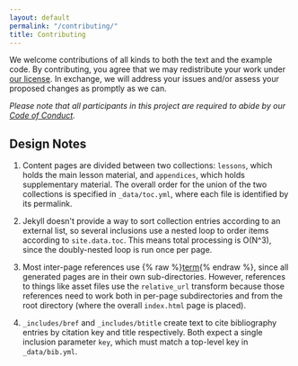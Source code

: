 ```yaml
---
layout: default
permalink: "/contributing/"
title: Contributing
---
```

We welcome contributions of all kinds to both the text and the example
code.  By contributing, you agree that we may redistribute your work
under [our license](../license/).  In exchange, we will address your
issues and/or assess your proposed changes as promptly as we can.

*Please note that all participants in this project
are required to abide by our [Code of Conduct](../conduct/).*

## Design Notes

1. Content pages are divided between two collections: `lessons`, which
   holds the main lesson material, and `appendices`, which holds
   supplementary material. The overall order for the union of the two
   collections is specified in `_data/toc.yml`, where each file is
   identified by its permalink.

2. Jekyll doesn't provide a way to sort collection entries according
   to an external list, so several inclusions use a nested loop to
   order items according to `site.data.toc`.  This means total
   processing is O(N^3), since the doubly-nested loop is run once per
   page.

3. Most inter-page references use {% raw %}[term](../permalink/){% endraw %},
   since all generated pages are in their own sub-directories.  However,
   references to things like asset files use the `relative_url` transform
   because those references need to work both in per-page subdirectories and
   from the root directory (where the overall `index.html` page is placed).

4. `_includes/bref` and `_includes/btitle` create text to cite
    bibliography entries by citation key and title respectively.  Both
    expect a single inclusion parameter `key`, which must match a
    top-level key in `_data/bib.yml`.
